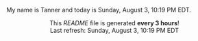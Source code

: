 My name is Tanner and today is Sunday, August 3, 10:19 PM EDT.

<p align="center">This <i>README</i> file is generated <b>every 3 hours</b>!</br>Last refresh: Sunday, August 3, 10:19 PM EDT<br /></p>

